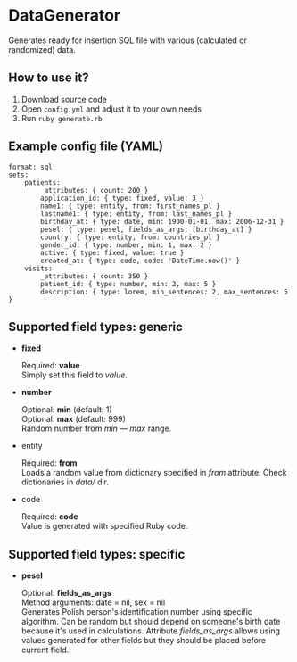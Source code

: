 DataGenerator
=============

Generates ready for insertion SQL file with various (calculated or randomized) data.

How to use it?
--------------

1. Download source code
2. Open `config.yml` and adjust it to your own needs
3. Run `ruby generate.rb`

Example config file (YAML)
--------------------------

	format: sql
	sets:
	    patients:
	        _attributes: { count: 200 }
	        application_id: { type: fixed, value: 3 }
	        name1: { type: entity, from: first_names_pl }
	        lastname1: { type: entity, from: last_names_pl }
	        birthday_at: { type: date, min: 1900-01-01, max: 2006-12-31 }
	        pesel: { type: pesel, fields_as_args: [birthday_at] }
	        country: { type: entity, from: countries_pl }
	        gender_id: { type: number, min: 1, max: 2 }
	        active: { type: fixed, value: true }
	        created_at: { type: code, code: 'DateTime.now()' }
	    visits:
	        _attributes: { count: 350 }
	        patient_id: { type: number, min: 2, max: 5 }
	        description: { type: lorem, min_sentences: 2, max_sentences: 5 }

Supported field types: generic
------------------------------

*	**fixed**

	Required: **value**  
	Simply set this field to *value*.

*	**number**

	Optional: **min** (default: 1)  
	Optional: **max** (default: 999)  
	Random number from *min* — *max* range.

*	entity

	Required: **from**  
	Loads a random value from dictionary specified in *from* attribute. Check dictionaries
	in *data/* dir.

*	code

	Required: **code**  
	Value is generated with specified Ruby code.

Supported field types: specific
-------------------------------

*	**pesel**

	Optional: **fields_as_args**  
	Method arguments: date = nil, sex = nil  
	Generates Polish person's identification number using specific algorithm. Can be random
	but should depend on someone's birth date because it's used in calculations. Attribute
	*fields_as_args* allows using values generated for other fields but they should be placed
	before current field.
